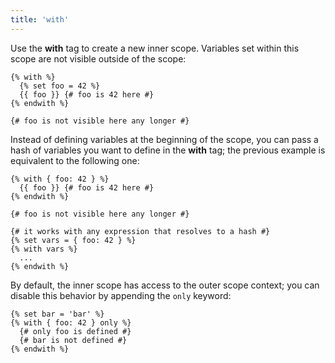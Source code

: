 ```yaml
---
title: 'with'
---
```


Use the **with** tag to create a new inner scope. Variables set within this scope are not visible outside of the scope:

```twig {% process=false %}
{% with %}
  {% set foo = 42 %}
  {{ foo }} {# foo is 42 here #}
{% endwith %}

{# foo is not visible here any longer #}
```

Instead of defining variables at the beginning of the scope, you can pass a hash of variables you want to define in the **with** tag; the previous example is equivalent to the following one:

```twig {% process=false %}
{% with { foo: 42 } %}
  {{ foo }} {# foo is 42 here #}
{% endwith %}

{# foo is not visible here any longer #}

{# it works with any expression that resolves to a hash #}
{% set vars = { foo: 42 } %}
{% with vars %}
  ...
{% endwith %}
```

By default, the inner scope has access to the outer scope context; you can disable this behavior by appending the `only` keyword:

```twig {% process=false %}
{% set bar = 'bar' %}
{% with { foo: 42 } only %}
  {# only foo is defined #}
  {# bar is not defined #}
{% endwith %}
```
